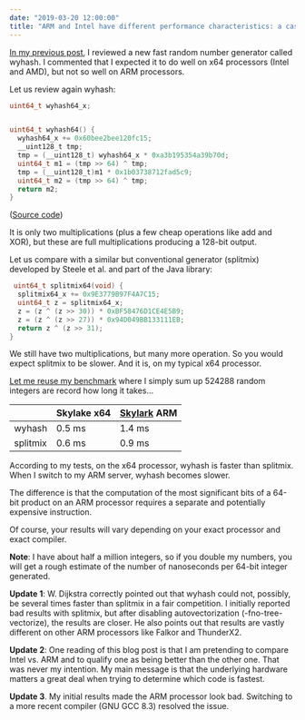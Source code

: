 ```yaml
---
date: "2019-03-20 12:00:00"
title: "ARM and Intel have different performance characteristics: a case study in random number generation"
---
```




[In my previous post](/lemire/blog/2019/03/19/the-fastest-conventional-random-number-generator-that-can-pass-big-crush/), I reviewed a new fast random number generator called wyhash. I commented that I expected it to do well on x64 processors (Intel and AMD), but not so well on ARM processors.

Let us review again wyhash:
```C
uint64_t wyhash64_x; 


uint64_t wyhash64() {
  wyhash64_x += 0x60bee2bee120fc15;
  __uint128_t tmp;
  tmp = (__uint128_t) wyhash64_x * 0xa3b195354a39b70d;
  uint64_t m1 = (tmp >> 64) ^ tmp;
  tmp = (__uint128_t)m1 * 0x1b03738712fad5c9;
  uint64_t m2 = (tmp >> 64) ^ tmp;
  return m2;
}
```


([Source code](https://github.com/lemire/testingRNG/blob/master/source/wyhash.h))

It is only two multiplications (plus a few cheap operations like add and XOR), but these are full multiplications producing a 128-bit output.

Let us compare with a similar but conventional generator (splitmix) developed by Steele et al. and part of the Java library:
```C
 uint64_t splitmix64(void) {
  splitmix64_x += 0x9E3779B97F4A7C15;
  uint64_t z = splitmix64_x;
  z = (z ^ (z >> 30)) * 0xBF58476D1CE4E5B9;
  z = (z ^ (z >> 27)) * 0x94D049BB133111EB;
  return z ^ (z >> 31);
}
```


We still have two multiplications, but many more operation. So you would expect splitmix to be slower. And it is, on my typical x64 processor.

[Let me reuse my benchmark](https://github.com/lemire/Code-used-on-Daniel-Lemire-s-blog/tree/master/2019/03/20) where I simply sum up 524288 random integers are record how long it takes&hellip;

&nbsp;                   |Skylake x64              |[Skylark](https://en.wikichip.org/wiki/ampere_computing/emag) ARM |
-------------------------|-------------------------|-------------------------|
wyhash                   |0.5 ms                   |1.4 ms                   |
splitmix                 |0.6 ms                   |0.9 ms                   |


According to my tests, on the x64 processor, wyhash is faster than splitmix. When I switch to my ARM server, wyhash becomes slower.

The difference is that the computation of the most significant bits of a 64-bit product on an ARM processor requires a separate and potentially expensive instruction.

Of course, your results will vary depending on your exact processor and exact compiler.

__Note__: I have about half a million integers, so if you double my numbers, you will get a rough estimate of the number of nanoseconds per 64-bit integer generated.

__Update 1__: W. Dijkstra correctly pointed out that wyhash could not, possibly, be several times faster than splitmix in a fair competition. I initially reported bad results with splitmix, but after disabling autovectorization (-fno-tree-vectorize), the results are closer. He also points out that results are vastly different on other ARM processors like Falkor and ThunderX2.

__Update 2__: One reading of this blog post is that I am pretending to compare Intel vs. ARM and to qualify one as being better than the other one. That was never my intention. My main message is that the underlying hardware matters a great deal when trying to determine which code is fastest.

__Update 3__. My initial results made the ARM processor look bad. Switching to a more recent compiler (GNU GCC 8.3) resolved the issue.

